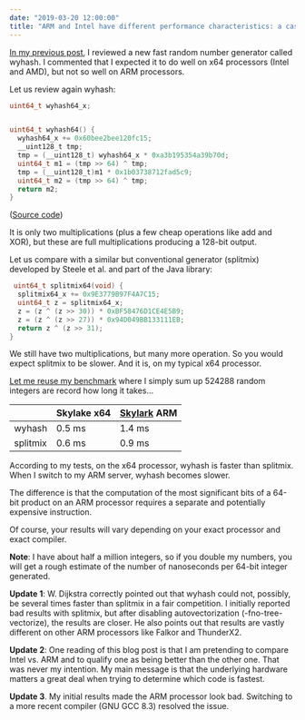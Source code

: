 ```yaml
---
date: "2019-03-20 12:00:00"
title: "ARM and Intel have different performance characteristics: a case study in random number generation"
---
```




[In my previous post](/lemire/blog/2019/03/19/the-fastest-conventional-random-number-generator-that-can-pass-big-crush/), I reviewed a new fast random number generator called wyhash. I commented that I expected it to do well on x64 processors (Intel and AMD), but not so well on ARM processors.

Let us review again wyhash:
```C
uint64_t wyhash64_x; 


uint64_t wyhash64() {
  wyhash64_x += 0x60bee2bee120fc15;
  __uint128_t tmp;
  tmp = (__uint128_t) wyhash64_x * 0xa3b195354a39b70d;
  uint64_t m1 = (tmp >> 64) ^ tmp;
  tmp = (__uint128_t)m1 * 0x1b03738712fad5c9;
  uint64_t m2 = (tmp >> 64) ^ tmp;
  return m2;
}
```


([Source code](https://github.com/lemire/testingRNG/blob/master/source/wyhash.h))

It is only two multiplications (plus a few cheap operations like add and XOR), but these are full multiplications producing a 128-bit output.

Let us compare with a similar but conventional generator (splitmix) developed by Steele et al. and part of the Java library:
```C
 uint64_t splitmix64(void) {
  splitmix64_x += 0x9E3779B97F4A7C15;
  uint64_t z = splitmix64_x;
  z = (z ^ (z >> 30)) * 0xBF58476D1CE4E5B9;
  z = (z ^ (z >> 27)) * 0x94D049BB133111EB;
  return z ^ (z >> 31);
}
```


We still have two multiplications, but many more operation. So you would expect splitmix to be slower. And it is, on my typical x64 processor.

[Let me reuse my benchmark](https://github.com/lemire/Code-used-on-Daniel-Lemire-s-blog/tree/master/2019/03/20) where I simply sum up 524288 random integers are record how long it takes&hellip;

&nbsp;                   |Skylake x64              |[Skylark](https://en.wikichip.org/wiki/ampere_computing/emag) ARM |
-------------------------|-------------------------|-------------------------|
wyhash                   |0.5 ms                   |1.4 ms                   |
splitmix                 |0.6 ms                   |0.9 ms                   |


According to my tests, on the x64 processor, wyhash is faster than splitmix. When I switch to my ARM server, wyhash becomes slower.

The difference is that the computation of the most significant bits of a 64-bit product on an ARM processor requires a separate and potentially expensive instruction.

Of course, your results will vary depending on your exact processor and exact compiler.

__Note__: I have about half a million integers, so if you double my numbers, you will get a rough estimate of the number of nanoseconds per 64-bit integer generated.

__Update 1__: W. Dijkstra correctly pointed out that wyhash could not, possibly, be several times faster than splitmix in a fair competition. I initially reported bad results with splitmix, but after disabling autovectorization (-fno-tree-vectorize), the results are closer. He also points out that results are vastly different on other ARM processors like Falkor and ThunderX2.

__Update 2__: One reading of this blog post is that I am pretending to compare Intel vs. ARM and to qualify one as being better than the other one. That was never my intention. My main message is that the underlying hardware matters a great deal when trying to determine which code is fastest.

__Update 3__. My initial results made the ARM processor look bad. Switching to a more recent compiler (GNU GCC 8.3) resolved the issue.

